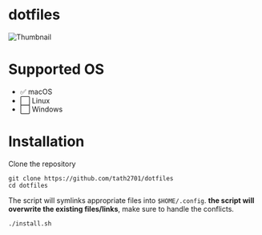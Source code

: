# dotfiles
![Thumbnail](https://raw.githubusercontent.com/tath2701/dotfiles/main/misc/assets/dotfile_thumbnail.png)
# Supported OS
- :white_check_mark: macOS 
- :white_large_square: Linux 
- :white_large_square: Windows

# Installation
Clone the repository
```
git clone https://github.com/tath2701/dotfiles
cd dotfiles
```

The script will symlinks appropriate files into ``$HOME/.config``. **the script will overwrite the existing files/links**, make sure to handle the conflicts.
```
./install.sh
```



